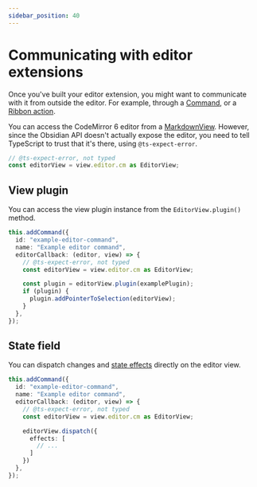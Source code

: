 ```yaml
---
sidebar_position: 40
---
```


# Communicating with editor extensions

Once you've built your editor extension, you might want to communicate with it from outside the editor. For example, through a [Command](../../guides/commands.md), or a [Ribbon action](../../guides/ribbon-actions.md).

You can access the CodeMirror 6 editor from a [MarkdownView](../../api/classes/MarkdownView.md). However, since the Obsidian API doesn't actually expose the editor, you need to tell TypeScript to trust that it's there, using `@ts-expect-error`.

```ts
// @ts-expect-error, not typed
const editorView = view.editor.cm as EditorView;
```

## View plugin

You can access the view plugin instance from the `EditorView.plugin()` method.

```ts title="main.ts" {8-11}
this.addCommand({
  id: "example-editor-command",
  name: "Example editor command",
  editorCallback: (editor, view) => {
    // @ts-expect-error, not typed
    const editorView = view.editor.cm as EditorView;

    const plugin = editorView.plugin(examplePlugin);
    if (plugin) {
      plugin.addPointerToSelection(editorView);
    }
  },
});
```

## State field

You can dispatch changes and [state effects](state-fields.md#dispatching-state-effects) directly on the editor view.

```ts title="main.ts" {8}
this.addCommand({
  id: "example-editor-command",
  name: "Example editor command",
  editorCallback: (editor, view) => {
    // @ts-expect-error, not typed
    const editorView = view.editor.cm as EditorView;

    editorView.dispatch({
      effects: [
        // ...
      ]
    })
  },
});
```
